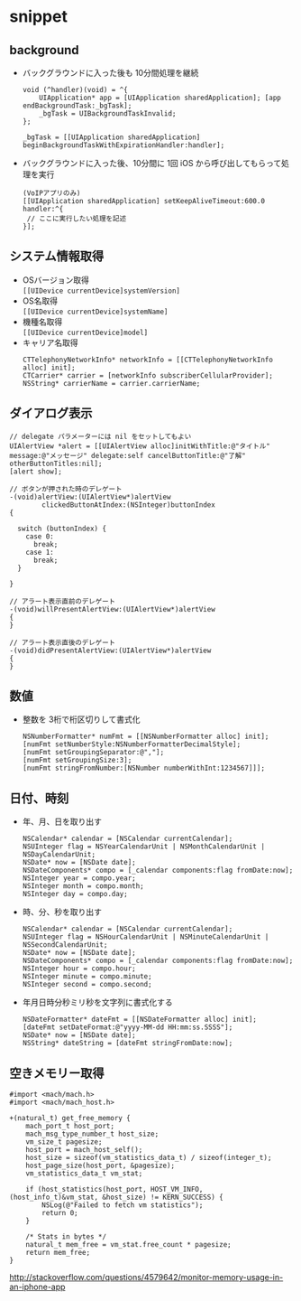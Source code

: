 # snippet

## background

* バックグラウンドに入った後も 10分間処理を継続
  ```
  void (^handler)(void) = ^{
      UIApplication* app = [UIApplication sharedApplication]; [app endBackgroundTask:_bgTask]; 
      _bgTask = UIBackgroundTaskInvalid; 
  }; 
  
  _bgTask = [[UIApplication sharedApplication] beginBackgroundTaskWithExpirationHandler:handler];
  ```
* バックグラウンドに入った後、10分間に 1回 iOS から呼び出してもらって処理を実行
  ```
  (VoIPアプリのみ)
  [[UIApplication sharedApplication] setKeepAliveTimeout:600.0 handler:^{
   // ここに実行したい処理を記述
  }];
  ```

## システム情報取得

* OSバージョン取得  
`[[UIDevice currentDevice]systemVersion]`
* OS名取得  
`[[UIDevice currentDevice]systemName]`
* 機種名取得  
`[[UIDevice currentDevice]model]`
* キャリア名取得
  ```
  CTTelephonyNetworkInfo* networkInfo = [[CTTelephonyNetworkInfo alloc] init];
  CTCarrier* carrier = [networkInfo subscriberCellularProvider];
  NSString* carrierName = carrier.carrierName;
  ```

## ダイアログ表示

```
// delegate パラメーターには nil をセットしてもよい
UIAlertView *alert = [[UIAlertView alloc]initWithTitle:@"タイトル" message:@"メッセージ" delegate:self cancelButtonTitle:@"了解" otherButtonTitles:nil];
[alert show];

// ボタンが押された時のデレゲート
-(void)alertView:(UIAlertView*)alertView
        clickedButtonAtIndex:(NSInteger)buttonIndex
{

  switch (buttonIndex) {
    case 0:
      break;
    case 1:
      break;
  }

}

// アラート表示直前のデレゲート
-(void)willPresentAlertView:(UIAlertView*)alertView
{
}

// アラート表示直後のデレゲート
-(void)didPresentAlertView:(UIAlertView*)alertView
{
}
```

## 数値

* 整数を 3桁で桁区切りして書式化
  ```
  NSNumberFormatter* numFmt = [[NSNumberFormatter alloc] init];
  [numFmt setNumberStyle:NSNumberFormatterDecimalStyle];
  [numFmt setGroupingSeparator:@","];
  [numFmt setGroupingSize:3];
  [numFmt stringFromNumber:[NSNumber numberWithInt:1234567]]];
  ```

## 日付、時刻

* 年、月、日を取り出す
  ```
  NSCalendar* calendar = [NSCalendar currentCalendar];
  NSUInteger flag = NSYearCalendarUnit | NSMonthCalendarUnit | NSDayCalendarUnit;
  NSDate* now = [NSDate date];
  NSDateComponents* compo = [_calendar components:flag fromDate:now];
  NSInteger year = compo.year;
  NSInteger month = compo.month;
  NSInteger day = compo.day;
  ```
* 時、分、秒を取り出す
  ```
  NSCalendar* calendar = [NSCalendar currentCalendar];
  NSUInteger flag = NSHourCalendarUnit | NSMinuteCalendarUnit | NSSecondCalendarUnit;
  NSDate* now = [NSDate date];
  NSDateComponents* compo = [_calendar components:flag fromDate:now];
  NSInteger hour = compo.hour;
  NSInteger minute = compo.minute;
  NSInteger second = compo.second;
  ```
* 年月日時分秒ミリ秒を文字列に書式化する
  ```
  NSDateFormatter* dateFmt = [[NSDateFormatter alloc] init];
  [dateFmt setDateFormat:@"yyyy-MM-dd HH:mm:ss.SSSS"];
  NSDate* now = [NSDate date];
  NSString* dateString = [dateFmt stringFromDate:now];
  ```

## 空きメモリー取得

```
#import <mach/mach.h>
#import <mach/mach_host.h>

+(natural_t) get_free_memory {
    mach_port_t host_port;
    mach_msg_type_number_t host_size;
    vm_size_t pagesize;
    host_port = mach_host_self();
    host_size = sizeof(vm_statistics_data_t) / sizeof(integer_t);
    host_page_size(host_port, &pagesize);
    vm_statistics_data_t vm_stat;

    if (host_statistics(host_port, HOST_VM_INFO, (host_info_t)&vm_stat, &host_size) != KERN_SUCCESS) {
        NSLog(@"Failed to fetch vm statistics");
        return 0;
    }

    /* Stats in bytes */
    natural_t mem_free = vm_stat.free_count * pagesize;
    return mem_free;
}
```

http://stackoverflow.com/questions/4579642/monitor-memory-usage-in-an-iphone-app
